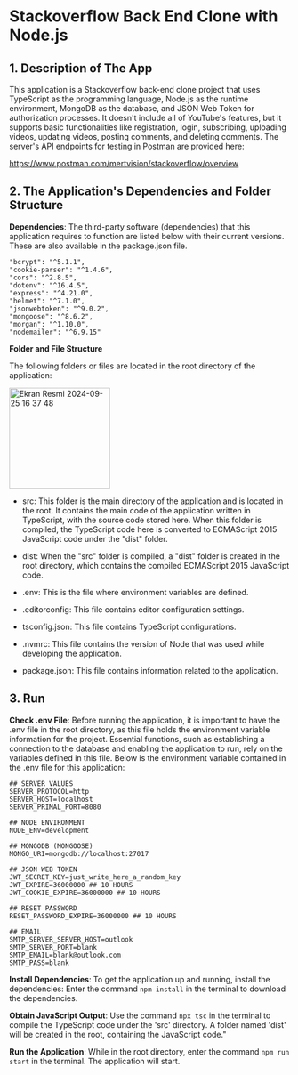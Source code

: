 # Stackoverflow Back End Clone with Node.js

## 1. Description of The App

This application is a Stackoverflow back-end clone project that uses TypeScript as the programming language, Node.js as the runtime environment, MongoDB as the database, and JSON Web Token for authorization processes. It doesn't include all of YouTube's features, but it supports basic functionalities like registration, login, subscribing, uploading videos, updating videos, posting comments, and deleting comments. The server's API endpoints for testing in Postman are provided here:

https://www.postman.com/mertvision/stackoverflow/overview

## 2. The Application's Dependencies and Folder Structure

**Dependencies**: The third-party software (dependencies) that this application requires to function are listed below with their current versions. These are also available in the package.json file.

```
"bcrypt": "^5.1.1",
"cookie-parser": "^1.4.6",
"cors": "^2.8.5",
"dotenv": "^16.4.5",
"express": "^4.21.0",
"helmet": "^7.1.0",
"jsonwebtoken": "^9.0.2",
"mongoose": "^8.6.2",
"morgan": "^1.10.0",
"nodemailer": "^6.9.15"
```

**Folder and File Structure**

The following folders or files are located in the root directory of the application:

<img width="181" alt="Ekran Resmi 2024-09-25 16 37 48" src="https://github.com/user-attachments/assets/2716c2d3-8422-465d-a198-788e0ff32173">

+ src: This folder is the main directory of the application and is located in the root. It contains the main code of the application written in TypeScript, with the source code stored here. When this folder is compiled, the TypeScript code here is converted to ECMAScript 2015 JavaScript code under the "dist" folder.

+ dist: When the "src" folder is compiled, a "dist" folder is created in the root directory, which contains the compiled ECMAScript 2015 JavaScript code.

+ .env: This is the file where environment variables are defined.

+ .editorconfig: This file contains editor configuration settings.

+ tsconfig.json: This file contains TypeScript configurations.

+ .nvmrc: This file contains the version of Node that was used while developing the application.

+ package.json: This file contains information related to the application.

## 3. Run

**Check .env File**: Before running the application, it is important to have the .env file in the root directory, as this file holds the environment variable information for the project. Essential functions, such as establishing a connection to the database and enabling the application to run, rely on the variables defined in this file. Below is the environment variable contained in the .env file for this application:

```
## SERVER VALUES
SERVER_PROTOCOL=http
SERVER_HOST=localhost
SERVER_PRIMAL_PORT=8080

## NODE ENVIRONMENT
NODE_ENV=development

## MONGODB (MONGOOSE)
MONGO_URI=mongodb://localhost:27017

## JSON WEB TOKEN
JWT_SECRET_KEY=just_write_here_a_random_key
JWT_EXPIRE=36000000 ## 10 HOURS
JWT_COOKIE_EXPIRE=36000000 ## 10 HOURS

## RESET PASSWORD
RESET_PASSWORD_EXPIRE=36000000 ## 10 HOURS

## EMAIL
SMTP_SERVER_SERVER_HOST=outlook
SMTP_SERVER_PORT=blank
SMTP_EMAIL=blank@outlook.com
SMTP_PASS=blank
```

**Install Dependencies**: To get the application up and running, install the dependencies: Enter the command `npm install` in the terminal to download the dependencies.

**Obtain JavaScript Output**: Use the command `npx tsc` in the terminal to compile the TypeScript code under the 'src' directory. A folder named 'dist' will be created in the root, containing the JavaScript code."

**Run the Application**: While in the root directory, enter the command `npm run start` in the terminal. The application will start.
